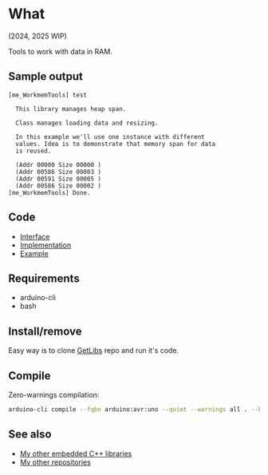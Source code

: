 # What

(2024, 2025 WIP)

Tools to work with data in RAM.


## Sample output

```
[me_WorkmemTools] test

  This library manages heap span.

  Class manages loading data and resizing.

  In this example we'll use one instance with different
  values. Idea is to demonstrate that memory span for data
  is reused.

  (Addr 00000 Size 00000 )
  (Addr 00586 Size 00003 )
  (Addr 00591 Size 00005 )
  (Addr 00586 Size 00002 )
[me_WorkmemTools] Done.

```

## Code

* [Interface][Interface]
* [Implementation][Implementation]
* [Example][Example]


## Requirements

  * arduino-cli
  * bash


## Install/remove

Easy way is to clone [GetLibs][GetLibs] repo and run it's code.


## Compile

Zero-warnings compilation:

```bash
arduino-cli compile --fqbn arduino:avr:uno --quiet --warnings all . --build-property compiler.cpp.extra_flags="-std=c++1z"
```

## See also

* [My other embedded C++ libraries][Embedded]
* [My other repositories][Repos]


[Interface]: src/me_WorkmemTools.h
[Implementation]: src/
[Example]: examples/me_WorkmemTools/me_WorkmemTools.ino

[GetLibs]: https://github.com/martin-eden/Embedded-Framework-GetLibs

[Embedded]: https://github.com/martin-eden/Embedded_Crafts/tree/master/Parts
[Repos]: https://github.com/martin-eden/contents
